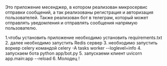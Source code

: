 Это приложение месенджер, в котором реализован микросервис отправки сообщений, а так реализованы регистрация и авторизация пользователей. 
Также реализован бот в телеграм, который может отправлять уведомления и отправлять сообщения напрямую пользователю. 



1.чтобы установить приложение необходимо установить requirements.txt 
2. далее необходимо запустить Redis сервер 
3. необходимо запустить воркер celery командой celery -A tasks worker --loglevel=info
4. запускаем бота python app/bot.py 
5. запускаеми клиент uvicorn app.main:app --reload 
6. Молодец ! 
